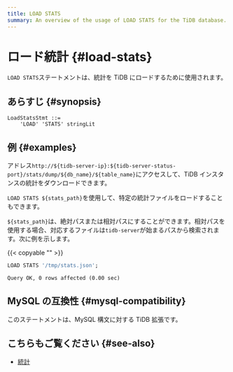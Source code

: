 ```yaml
---
title: LOAD STATS
summary: An overview of the usage of LOAD STATS for the TiDB database.
---
```


# ロード統計 {#load-stats}

`LOAD STATS`ステートメントは、統計を TiDB にロードするために使用されます。

## あらすじ {#synopsis}

```ebnf+diagram
LoadStatsStmt ::=
    'LOAD' 'STATS' stringLit
```

## 例 {#examples}

アドレス`http://${tidb-server-ip}:${tidb-server-status-port}/stats/dump/${db_name}/${table_name}`にアクセスして、TiDB インスタンスの統計をダウンロードできます。

`LOAD STATS ${stats_path}`を使用して、特定の統計ファイルをロードすることもできます。

`${stats_path}`は、絶対パスまたは相対パスにすることができます。相対パスを使用する場合、対応するファイルは`tidb-server`が始まるパスから検索されます。次に例を示します。

{{< copyable "" >}}

```sql
LOAD STATS '/tmp/stats.json';
```

```
Query OK, 0 rows affected (0.00 sec)
```

## MySQL の互換性 {#mysql-compatibility}

このステートメントは、MySQL 構文に対する TiDB 拡張です。

## こちらもご覧ください {#see-also}

-   [統計](/statistics.md)
